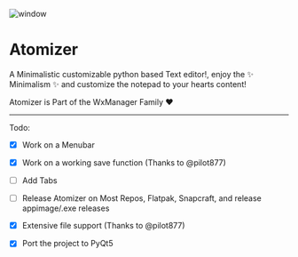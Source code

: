 ![window](https://user-images.githubusercontent.com/79197022/182030782-85e39313-b9b0-4690-b02b-f2a13ad4163f.png)

# Atomizer

A Minimalistic customizable python based Text editor!, enjoy the ✨ Minimalism ✨ and customize the notepad to your hearts content!

Atomizer is Part of the WxManager Family :heart:

---

Todo:

- [x] Work on a Menubar
- [x] Work on a working save function (Thanks to @pilot877)
- [ ] Add Tabs
- [ ] Release Atomizer on Most Repos, Flatpak, Snapcraft, and release appimage/.exe releases 
- [x] Extensive file support (Thanks to @pilot877)
- [x] Port the project to PyQt5 


